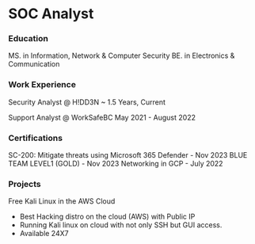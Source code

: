 # SOC Analyst

### Education
MS. in Information, Network & Computer Security
BE. in Electronics & Communication

### Work Experience
Security Analyst @ H!DD3N
~ 1.5 Years, Current

Support Analyst @ WorkSafeBC
May 2021 - August 2022

### Certifications
SC-200: Mitigate threats using Microsoft 365 Defender - Nov 2023
BLUE TEAM LEVEL1 (GOLD) - Nov 2023
Networking in GCP - July 2022

### Projects
Free Kali Linux in the AWS Cloud
- Best Hacking distro on the cloud (AWS) with Public IP
- Running Kali linux on cloud with not only SSH but GUI access.
- Available 24X7
